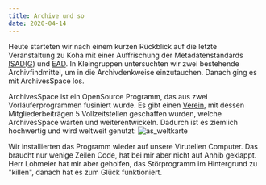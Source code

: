 ```yaml
---
title: Archive und so
date: 2020-04-14
---
```

Heute starteten wir nach einem kurzen Rückblick auf die letzte Veranstaltung zu Koha mit einer Auffrischung der Metadatenstandards [ISAD(G)](https://de.wikipedia.org/wiki/ISAD(G)) und [EAD](https://de.wikipedia.org/wiki/Encoded_Archival_Description).
In Kleingruppen untersuchten wir zwei bestehende Archivfindmittel, um in die Archivdenkweise einzutauchen. Danach ging es mit ArchivesSpace los.

ArchivesSpace ist ein OpenSource Programm, das aus zwei Vorläuferprogrammen fusiniert wurde. Es gibt einen [Verein](https://archivesspace.org/member-area/thank-you-for-becoming-a-member), mit dessen Mitgliederbeiträgen 5 Vollzeitstellen geschaffen wurden, welche ArchivesSpace warten und weiterentwickeln. Dadurch ist es ziemlich hochwertig und wird weltweit genutzt:
![as_weltkarte](https://user-images.githubusercontent.com/61733461/80275798-ebccff00-86e3-11ea-912f-f701f90a2165.jpg)

Wir installierten das Programm wieder auf unsere Virutellen Computer. Das braucht nur wenige Zeilen Code, hat bei mir aber nicht auf Anhib geklappt. Herr Lohmeier hat mir aber geholfen, das Störprogramm im Hintergrund zu "killen", danach hat es zum Glück funktioniert.
